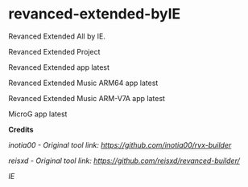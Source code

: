 # revanced-extended-byIE
Revanced Extended All by IE.

Revanced Extended Project 

Revanced Extended app latest

Revanced Extended Music ARM64 app latest

Revanced Extended Music ARM-V7A app latest

MicroG app latest

**Credits**

**inotia00* - Original tool link: *https://github.com/inotia00/rvx-builder**

**reisxd* - Original tool link: *https://github.com/reisxd/revanced-builder/**

*IE*




